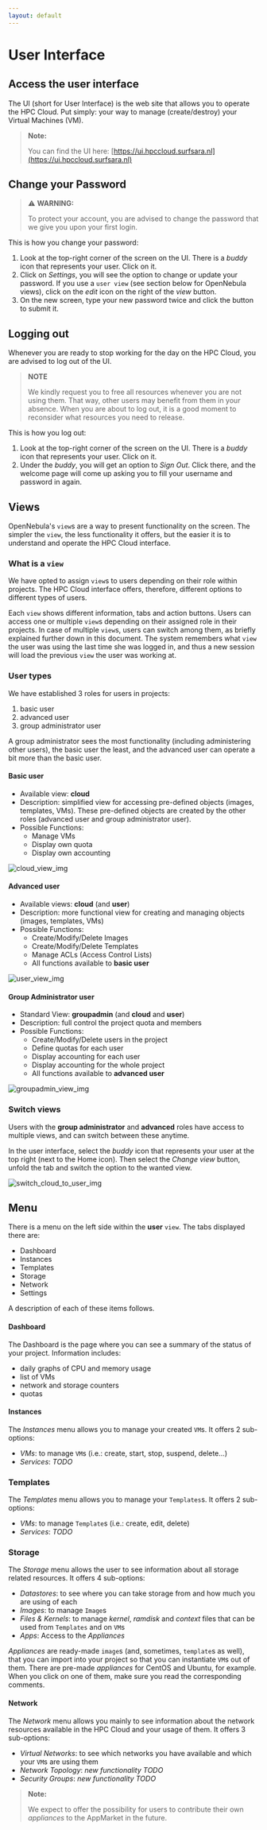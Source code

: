 ```yaml
---
layout: default
---
```

# User Interface

## Access the user interface

The UI (short for User Interface) is the web site that allows you to operate the HPC Cloud. Put simply: your way to manage (create/destroy) your Virtual Machines (VM).

>**Note:**
>
>You can find the UI here: [https://ui.hpccloud.surfsara.nl](https://ui.hpccloud.surfsara.nl)


## Change your Password
> ⚠ **WARNING:**
>
>To protect your account, you are advised to change the password that we give you upon your first login.


This is how you change your password:

1. Look at the top-right corner of the screen on the UI. There is a _buddy_ icon that represents your user. Click on it.
2. Click on _Settings_, you will see the option to change or update your password. If you use a `user view` (see section below for OpenNebula views), click on the _edit_ icon on the right of the _view_ button.
3. On the new screen, type your new password twice and click the button to submit it.

## Logging out

Whenever you are ready to stop working for the day on the HPC Cloud, you are advised to log out of the UI.

> **NOTE**
>
> We kindly request you to free all resources whenever you are not using them. That way, other users may benefit from them in your absence. When you are about to log out, it is a good moment to reconsider what resources you need to release.

This is how you log out:

1. Look at the top-right corner of the screen on the UI. There is a _buddy_ icon that represents your user. Click on it.
2. Under the _buddy_, you will get an option to  _Sign Out_. Click there, and the welcome page will come up asking you to fill your username and password in again.

## Views
OpenNebula's `view`s are a way to present functionality on the screen. The simpler the `view`, the less functionality it offers, but the easier it is to understand and operate the HPC Cloud interface.

### What is a `view`

We have opted to assign `view`s to users depending on their role within projects. The HPC Cloud interface offers, therefore, different options to different types of users.

Each `view` shows different information, tabs and action buttons. Users can access one or multiple `view`s depending on their assigned role in their projects. In case of multiple `view`s, users can switch among them, as briefly explained further down in this document. The system remembers what `view` the user was using the last time she was logged in, and thus a new session will load the previous `view` the user was working at.

### User types
We have established 3 roles for users in projects:

1. basic user
2. advanced user
3. group administrator user

A group administrator sees the most functionality (including administering other users), the basic user the least, and the advanced user can operate a bit more than the basic user.

#### Basic user
* Available view: **cloud**
* Description: simplified view for accessing pre-defined objects (images, templates, VMs). These pre-defined objects are created by the other roles (advanced user and group administrator user).
* Possible Functions:
  * Manage VMs
  * Display own quota
  * Display own accounting

![cloud_view_img](images/cloud_view_52.png)

#### Advanced user   
* Available views: **cloud** (and **user**)
* Description: more functional view for creating and managing objects (images, templates, VMs)
* Possible Functions:
  * Create/Modify/Delete Images
  * Create/Modify/Delete Templates
  * Manage ACLs (Access Control Lists)
  * All functions available to **basic user**

![user_view_img](images/user_view.png)

#### Group Administrator user
* Standard View: **groupadmin** (and **cloud** and **user**)
* Description: full control the project quota and members
* Possible Functions:
  * Create/Modify/Delete users in the project
  * Define quotas for each user
  * Display accounting for each user
  * Display accounting for the whole project
  * All functions available to **advanced user**

![groupadmin_view_img](images/groupadmin_view.png)

### Switch views
Users with the **group administrator** and **advanced** roles have access to multiple views, and can switch between these anytime.

In the user interface, select the _buddy_ icon that represents your user at the top right (next to the Home icon). Then select the _Change view_ button, unfold the tab and switch the option to the wanted view. 

![switch_cloud_to_user_img](images/switch_view_52.png)


## Menu

There is a menu on the left side within the **user** `view`. The tabs displayed there are:

* Dashboard
* Instances
* Templates
* Storage
* Network
* Settings

A description of each of these items follows. 

#### Dashboard
The Dashboard is the page where you can see a summary of the status of your project. Information includes:

* daily graphs of CPU and memory usage
* list of VMs
* network and storage counters
* quotas

#### Instances
The _Instances_ menu allows you to manage your created `VM`s. It offers 2 sub-options:

* _VMs_: to manage `VM`s (i.e.: create, start, stop, suspend, delete...)
* _Services_: *TODO*

### Templates

The _Templates_ menu allows you to manage your `Templates`s. It offers 2 sub-options:

* _VMs_: to manage `Template`s (i.e.: create, edit, delete)
* _Services_: *TODO*

### Storage

The _Storage_ menu allows the user to see information about all storage related resources. It offers 4 sub-options:

* _Datastores_: to see where you can take storage from and how much you are using of each 
* _Images_: to manage `Image`s
* _Files & Kernels_: to manage _kernel_, _ramdisk_ and _context_ files that can be used from `Templates` and on `VM`s
* _Apps_: Access to the _Appliances_ 

_Appliances_ are ready-made `image`s (and, sometimes, `template`s as well), that you can import into your project so that you can instantiate `VM`s out of them. There are pre-made _appliances_ for CentOS and Ubuntu, for example. When you click on one of them, make sure you read the corresponding comments.


#### Network

The _Network_ menu allows you mainly to see information about the network resources available in the HPC Cloud and your usage of them. It offers 3 sub-options:


* _Virtual Networks_: to see which networks you have available and which your `VM`s are using them
* _Network Topology_: *new functionality TODO*
* _Security Groups_: *new functionality TODO*

>**Note:**
>
>We expect to offer the possibility for users to contribute their own _appliances_ to the AppMarket in the future.
